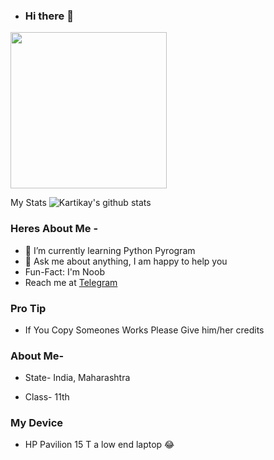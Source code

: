 - ### Hi there 👋

<img align='centre' src='https://media1.tenor.com/images/73c30c771d758437b67f727452b73f4e/tenor.gif' width='250"'>

My Stats
![Kartikay's github stats](https://github-readme-stats.vercel.app/api?username=Kartikay22)


### Heres About Me -

+  🌱 I’m currently learning Python Pyrogram
+  💬 Ask me about anything, I am happy to help you
+  Fun-Fact: I'm Noob
+  Reach me at [Telegram](https://t.me/Kartikay_bhasin)


### Pro Tip

- If You Copy Someones Works Please Give him/her credits

### About Me-

- State- India, Maharashtra

- Class- 11th


### My Device

- HP Pavilion 15 T a low end laptop 😂
